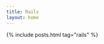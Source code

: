 ```yaml
---
title: Rails
layout: home
---
```


<div class="home">
  {% include posts.html tag="rails" %}
</div>

